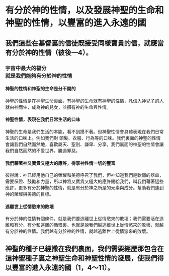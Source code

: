 # 有分於神的性情，以及發展神聖的生命和神聖的性情，以豐富的進入永遠的國

## 我們這些在基督裏的信徒既接受同樣寶貴的信，就應當有分於神的性情（彼後一4）。

### 宇宙中最大的福分<br>就是我們能夠有分於神的性情

#### 神聖的性情和神聖的生命是分不開的

神聖的性情是在神聖生命裏面，有神聖的生命就有神聖的性情，凡信入神兒子的人就由神而生，成為神的兒女，並擁有神的生命與性情。

#### 神聖性情，表現在我們日常生活的口味
神聖的生命是我們生活的本能，看不到摸不著。但神聖性情會具體表現在我們日常生活的口味上。例如我們對 頭髮、衣服、行為等的口味。我們裏面的神聖的性情會讓我們自然而然地，喜歡屬天、聖別、謙卑、分享。我們裏面的神聖的性情會讓我們自然而然的不愛世界，勝過罪惡。

#### 我們藉著神又寶貴又極大的應許，得享神性情一切的豐富
彼得說：神已經用他自己的榮耀和美德呼召了我們，但神知道我們是軟弱的器皿，需要保證、鼓勵和力量，所以神將又寶貴又極大的應許賜給我們，叫我們藉著這些應許，更多有分於神聖的性情，就是有分於神之所是的元素與成分。幫助我們達到神的榮耀與美德的目標。


#### 逃離世上從情慾來的敗壞
有分於神的性情有個條件，就是我們要逃離世上從情慾來的敗壞；我們需要活在逃離和有分、有分和逃離的循環裏。也就是說我們越逃離世上從情慾來的敗壞，就越有分於神的性情。我們越有分於神的性情，就越逃離世上從情慾來的敗壞。


## 神聖的種子已經撒在我們裏面，我們需要經歷那包含在這神聖種子裏之神聖生命和神聖性情的發展，使我們得以豐富的進入永遠的國（1，4～11）。